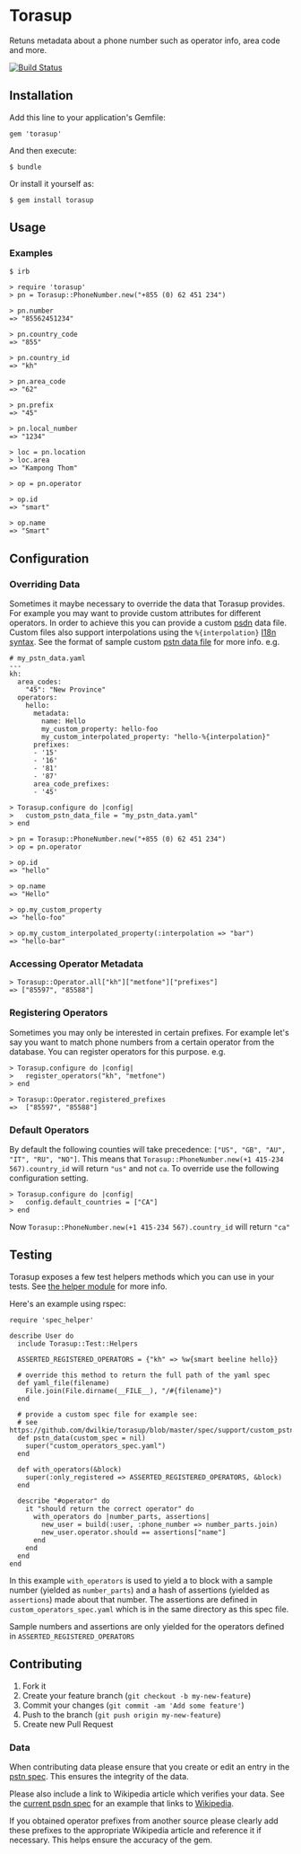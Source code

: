 # Torasup

Retuns metadata about a phone number such as operator info, area code and more.

[![Build Status](https://travis-ci.org/dwilkie/torasup.png)](https://travis-ci.org/dwilkie/torasup)

## Installation

Add this line to your application's Gemfile:

    gem 'torasup'

And then execute:

    $ bundle

Or install it yourself as:

    $ gem install torasup

## Usage

### Examples

    $ irb

    > require 'torasup'
    > pn = Torasup::PhoneNumber.new("+855 (0) 62 451 234")

    > pn.number
    => "85562451234"

    > pn.country_code
    => "855"

    > pn.country_id
    => "kh"

    > pn.area_code
    => "62"

    > pn.prefix
    => "45"

    > pn.local_number
    => "1234"

    > loc = pn.location
    > loc.area
    => "Kampong Thom"

    > op = pn.operator

    > op.id
    => "smart"

    > op.name
    => "Smart"

## Configuration

### Overriding Data

Sometimes it maybe necessary to override the data that Torasup provides. For example you may want to provide custom attributes for different operators. In order to achieve this you can provide a custom [psdn](http://en.wikipedia.org/wiki/Public_switched_telephone_network) data file. Custom files also support interpolations using the `%{interpolation}` [I18n syntax](http://guides.rubyonrails.org/i18n.html#interpolation). See the format of sample custom [pstn data file](https://github.com/dwilkie/torasup/blob/master/spec/support/custom_pstn.yaml) for more info. e.g.

    # my_pstn_data.yaml
    ---
    kh:
      area_codes:
        "45": "New Province"
      operators:
        hello:
          metadata:
            name: Hello
            my_custom_property: hello-foo
            my_custom_interpolated_property: "hello-%{interpolation}"
          prefixes:
          - '15'
          - '16'
          - '81'
          - '87'
          area_code_prefixes:
          - '45'

    > Torasup.configure do |config|
    >   custom_pstn_data_file = "my_pstn_data.yaml"
    > end

    > pn = Torasup::PhoneNumber.new("+855 (0) 62 451 234")
    > op = pn.operator

    > op.id
    => "hello"

    > op.name
    => "Hello"

    > op.my_custom_property
    => "hello-foo"

    > op.my_custom_interpolated_property(:interpolation => "bar")
    => "hello-bar"

### Accessing Operator Metadata

    > Torasup::Operator.all["kh"]["metfone"]["prefixes"]
    => ["85597", "85588"]

### Registering Operators

Sometimes you may only be interested in certain prefixes. For example let's say you want to match phone numbers from a certain operator from the database. You can register operators for this purpose. e.g.

    > Torasup.configure do |config|
    >   register_operators("kh", "metfone")
    > end

    > Torasup::Operator.registered_prefixes
    =>  ["85597", "85588"]

### Default Operators

By default the following counties will take precedence: `["US", "GB", "AU", "IT", "RU", "NO"]`. This means that `Torasup::PhoneNumber.new(+1 415-234 567).country_id` will return `"us"` and not `ca`. To override use the following configuration setting.

    > Torasup.configure do |config|
    >   config.default_countries = ["CA"]
    > end

Now `Torasup::PhoneNumber.new(+1 415-234 567).country_id` will return `"ca"`

## Testing

Torasup exposes a few test helpers methods which you can use in your tests. See [the helper module](https://github.com/dwilkie/torasup/blob/master/lib/torasup/test/helpers.rb) for more info.

Here's an example using rspec:

    require 'spec_helper'

    describe User do
      include Torasup::Test::Helpers

      ASSERTED_REGISTERED_OPERATORS = {"kh" => %w{smart beeline hello}}

      # override this method to return the full path of the yaml spec
      def yaml_file(filename)
        File.join(File.dirname(__FILE__), "/#{filename}")
      end

      # provide a custom spec file for example see:
      # see https://github.com/dwilkie/torasup/blob/master/spec/support/custom_pstn_spec.yaml
      def pstn_data(custom_spec = nil)
        super("custom_operators_spec.yaml")
      end

      def with_operators(&block)
        super(:only_registered => ASSERTED_REGISTERED_OPERATORS, &block)
      end

      describe "#operator" do
        it "should return the correct operator" do
          with_operators do |number_parts, assertions|
            new_user = build(:user, :phone_number => number_parts.join)
            new_user.operator.should == assertions["name"]
          end
        end
      end
    end

In this example `with_operators` is used to yield a to block with a sample number (yielded as `number_parts`) and a hash of assertions (yielded as `assertions`) made about that number. The assertions are defined in `custom_operators_spec.yaml` which is in the same directory as this spec file.

Sample numbers and assertions are only yielded for the operators defined in `ASSERTED_REGISTERED_OPERATORS`

## Contributing

1. Fork it
2. Create your feature branch (`git checkout -b my-new-feature`)
3. Commit your changes (`git commit -am 'Add some feature'`)
4. Push to the branch (`git push origin my-new-feature`)
5. Create new Pull Request

### Data

When contributing data please ensure that you create or edit an entry in the [pstn spec](https://github.com/dwilkie/torasup/tree/master/spec/torasup/spec/support_pstn_spec.rb). This ensures the integrity of the data.

Please also include a link to Wikipedia article which verifies your data. See the [current psdn spec](https://github.com/dwilkie/torasup/blob/master/spec/support/pstn_spec.yaml) for an example that links to [Wikipedia](http://en.wikipedia.org/wiki/Telecommunications_in_Cambodia#Mobile_networks).

If you obtained operator prefixes from another source please clearly add these prefixes to the appropriate Wikipedia article and reference it if necessary. This helps ensure the accuracy of the gem.

